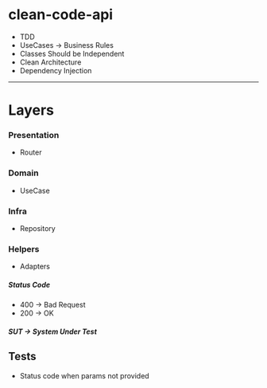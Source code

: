 # clean-code-api
 
- TDD
- UseCases -> Business Rules
- Classes Should be Independent
- Clean Architecture
- Dependency Injection
---------

# Layers
### Presentation
- Router
### Domain
- UseCase
### Infra
- Repository
### Helpers
- Adapters

##### Status Code
- 400 -> Bad Request
- 200 -> OK

##### SUT -> System Under Test
## Tests
- Status code when params not provided

